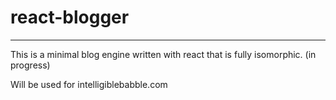 # react-blogger

---

This is a minimal blog engine written with react that is fully isomorphic. (in progress)

Will be used for intelligiblebabble.com